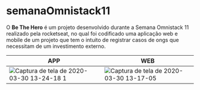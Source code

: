 # semanaOmnistack11
O **Be The Hero** é um projeto desenvolvido durante a Semana Omnistack 11 realizado pela rocketseat, no qual foi codificado uma aplicação web e mobile de um projeto que tem o intuito de registrar casos de ongs que necessitam de um investimento externo.

|APP | WEB | 
| ------------ | ------------- |
|![Captura de tela de 2020-03-30 13-24-18 1](https://user-images.githubusercontent.com/50887367/77938929-d43d5a80-728c-11ea-95e8-6ee36db122bf.png) |  ![Captura de tela de 2020-03-30 13-17-05](https://user-images.githubusercontent.com/50887367/77937614-f6ce7400-728a-11ea-9ed5-dda1f592c791.png)|




